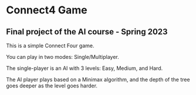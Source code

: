 # Connect4 Game
## Final project of the AI course - Spring 2023

This is a simple Connect Four game.

You can play in two modes: Single/Multiplayer.

The single-player is an AI with 3 levels: Easy, Medium, and Hard.

The AI player plays based on a Minimax algorithm, and the depth of the tree goes deeper as the level goes harder.
